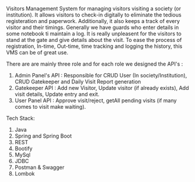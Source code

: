 Visitors Management System for managing visitors visiting a society (or institution). It allows visitors to check-in digitally to eliminate the tedious registeration and paperwork. Additionally, it also keeps a track of every visitor and their timings. Generally we have guards who enter details in some notebook ti maintain a log. It is really unpleasent for the visitors to stand at the gate and give details about the visit. To ease the process of registration, In-time, Out-time, time tracking and logging the history, this VMS can be of great use.

There are are mainly three role and for each role we designed the API's :
  1. Admin Panel's API : Responsible for CRUD User (In society/Institution), CRUD Gatekeeper and Daily Visit Report generation
  2. Gatekeeper API : Add new Visitor, Update visitor (if already exists), Add visit details, Update entry and exit.
  3. User Panel API : Approve visit/reject, getAll pending visits (if many comes to visit make waiting).

Tech Stack:
  1. Java
  2. Spring and Spring Boot
  3. REST 
  4. Bootify
  5. MySql
  6. JDBC
  7. Postman & Swagger
  8. Lombok
